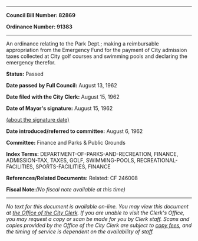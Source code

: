 

********

**Council Bill Number: 82869**
   
**Ordinance Number: 91383**
********

 An ordinance relating to the Park Dept.; making a reimbursable appropriation from the Emergency Fund for the payment of City admission taxes collected at City golf courses and swimming pools and declaring the emergency therefor.

**Status:** Passed
   
**Date passed by Full Council:** August 13, 1962
   
**Date filed with the City Clerk:** August 15, 1962
   
**Date of Mayor's signature:** August 15, 1962
   
[(about the signature date)](/~public/approvaldate.htm)
   
   
   
**Date introduced/referred to committee:** August 6, 1962
   
**Committee:** Finance and Parks & Public Grounds
   
   
**Index Terms:** DEPARTMENT-OF-PARKS-AND-RECREATION, FINANCE, ADMISSION-TAX, TAXES, GOLF, SWIMMING-POOLS, RECREATIONAL-FACILITIES, SPORTS-FACILITIES, FINANCE

**References/Related Documents:** Related: CF 246008

**Fiscal Note:**_(No fiscal note available at this time)_
********

_No text for this document is available on-line. You may view this document at [the Office of the City Clerk](http://www.seattle.gov/leg/clerk/contactUs.htm). If you are unable to visit the Clerk's Office, you may request a copy or scan be made for you by Clerk staff. Scans and copies provided by the Office of the City Clerk are subject to [copy fees](http://clerk.seattle.gov/~public/clerkfees.htm), and the timing of service is dependent on the availability of staff._

